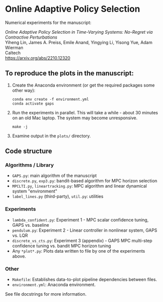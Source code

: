 # Online Adaptive Policy Selection

Numerical experiments for the manuscript:

*Online Adaptive Policy Selection in Time-Varying Systems: No-Regret via Contractive Perturbations*<br/>
Yiheng Lin, James A. Preiss, Emile Anand, Yingying Li, Yisong Yue, Adam Wierman<br/>
Caltech<br/>
https://arxiv.org/abs/2210.12320

## To reproduce the plots in the manuscript:

1. Create the Anaconda environment (or get the required packages some other way):

       conda env create -f environment.yml
       conda activate gaps

2. Run the experiments in parallel. This will take a while - about 30 minutes on an old Mac laptop. The system may become unresponsive.

       make -j

3. Examine output in the `plots/` directory.

## Code structure

### Algorithms / Library
- `GAPS.py`: main algorithm of the manuscript
- `discrete.py`, `exp3.py`: bandit-based algorithm for MPC horizon selection
- `MPCLTI.py`, `lineartracking.py`: MPC algorithm and linear dynamical system "environment"
- `label_lines.py` (third-party), `util.py`: utilities

### Experiments
- `lambda_confident.py`: Experiment 1 - MPC scalar confidence tuning, GAPS vs. baseline
- `pendulum.py`: Experiment 2 - Linear controller in nonlinear system, GAPS vs. LQR
- `discrete_vs_cts.py`: Experiment 3 (appendix) - GAPS MPC multi-step confidence tuning vs. bandit MPC horizon tuning
- Any `*plot*.py`: Plots data written to file by one of the experiments above.

### Other
- `Makefile`: Establishes data-to-plot pipeline dependencies between files.
- `environment.yml`: Anaconda environment.

See file docstrings for more information.
